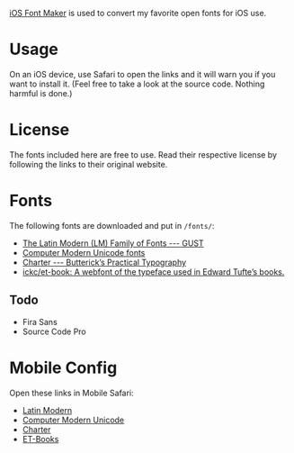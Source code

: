 ---
---

[iOS Font Maker](http://thehelpful.com/iosfonts/) is used to convert my favorite open fonts for iOS use.

# Usage #

On an iOS device, use Safari to open the links and it will warn you if you want to install it. (Feel free to take a look at the source code. Nothing harmful is done.)

# License #

The fonts included here are free to use. Read their respective license by following the links to their original website.

# Fonts #

The following fonts are downloaded and put in `/fonts/`:

- [The Latin Modern (LM) Family of Fonts --- GUST](http://www.gust.org.pl/projects/e-foundry/latin-modern)
- [Computer Modern Unicode fonts](http://cm-unicode.sourceforge.net/download.html)
- [Charter --- Butterick’s Practical Typography](http://practicaltypography.com/charter.html)  
- [ickc/et-book: A webfont of the typeface used in Edward Tufte’s books.](https://github.com/ickc/et-book)  

## Todo ##

- Fira Sans
- Source Code Pro

# Mobile Config #

Open these links in Mobile Safari:

- [Latin Modern](mobileconfig/latin-modern.mobileconfig)
- [Computer Modern Unicode](mobileconfig/cm-unicode.mobileconfig)
- [Charter](mobileconfig/charter.mobileconfig)
- [ET-Books](mobileconfig/et-book.mobileconfig)

